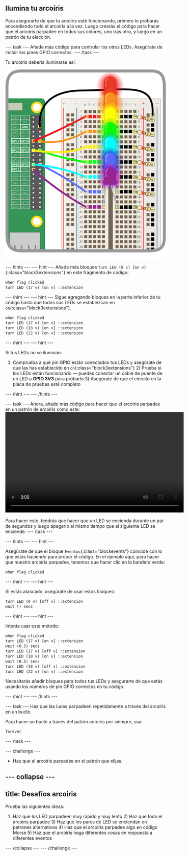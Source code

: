 ## Ilumina tu arcoíris

Para asegurarte de que tu arcoíris esté funcionando, primero lo probarás encendiendo todo el arcoíris a la vez. Luego crearás el código para hacer que el arcoíris parpadee en todos sus colores, uno tras otro, y luego en un patrón de tu elección.

\--- task \--- Añade más código para controlar los otros LEDs. Asegúrate de incluir los pines GPIO correctos. \--- /task \---

Tu arcoíris debería iluminarse así:

![Arcoíris iluminado](images/rainbowlit.png)

\--- hints \--- \--- hint \--- Añade más bloques `turn LED (0 v) [on v]`{:class="block3extensions"} en este fragmento de código:

```blocks3
when flag clicked
turn LED (17 v) [on v] ::extension
```

\--- /hint \--- \--- hint \--- Sigue agregando bloques en la parte inferior de tu código hasta que todos sus LEDs se establezcan en `on`{:class="block3extensions"}.

```blocks3
when flag clicked
turn LED (17 v) [on v] ::extension
turn LED (18 v) [on v] ::extension
turn LED (22 v) [on v] ::extension
```

\--- /hint \--- \--- hint \---

Si tus LEDs no se iluminan:

1) Comprueba a qué pin GPIO están conectados tus LEDs y asegúrate de que las has establecido en `on`{:class="block3extensions"} 2) Prueba si los LEDs están funcionando — puedes conectar un cable de puente de un LED a **GPIO 3V3** para probarlo 3) Asegúrate de que el circuito en la placa de pruebas esté completo

\--- /hint \--- \--- /hints \---

\--- task \--- Ahora, añade más código para hacer que el arcoíris parpadee en un patrón de arcoíris como este:<video width="560" height="315" controls> <source src="resources/Scratch-GPIO-Pathways-5.mp4" type="video/mp4"> Tu navegador no soporta la etiqueta de vídeo, prueba FireFox o Chrome. </video> 

Para hacer esto, tendrás que hacer que un LED se encienda durante un par de segundos y luego apagarlo al mismo tiempo que el siguiente LED se enciende. \--- /task \---

\--- hints \--- \--- hint \---

Asegúrate de que el bloque `Eventos`{:class="blockevents"} coincide con lo que estás haciendo para probar el código. En el ejemplo aquí, para hacer que nuestro arcoíris parpadee, tenemos que hacer clic en la bandera verde:

```blocks3
when flag clicked
```

\--- /hint \--- \--- hint \---

Si estás atascado, asegúrate de usar estos bloques:

```blocks3
turn LED (0 v) [off v] ::extension
wait () secs
```

\--- /hint \--- \--- hint \---

Intenta usar este método:

```blocks3
when flag clicked
turn LED (17 v) [on v] ::extension
wait (0.5) secs
turn LED (17 v) [off v] ::extension
turn LED (18 v) [on v] ::extension
wait (0.5) secs
turn LED (18 v) [off v] ::extension
turn LED (22 v) [on v] ::extension
```

Necesitarás añadir bloques para todos tus LEDs y asegurarte de que estás usando los números de pin GPIO correctos en tu código.

\--- /hint \--- \--- /hints \---

\--- task \--- Haz que las luces parpadeen repetidamente a través del arcoíris en un bucle.

Para hacer un bucle a través del patrón arcoíris por siempre, usa:

```blocks3
forever
```

\--- /task \---

\--- challenge \---

+ Haz que el arcoíris parpadee en el patrón que elijas.

## \--- collapse \---

## title: Desafíos arcoiris

Prueba las siguientes ideas:

1) Haz que los LED parpadeen muy rápido y muy lento 2) Haz que todo el arcoiris parpadee 3) Haz que los pares de LED se enciendan en patrones alternativos 4) Haz que el arcoiris parpadee algo en código Morse 5) Haz que el arcoiris haga diferentes cosas en respuesta a diferentes eventos

\--- /collapse \--- \--- /challenge \---